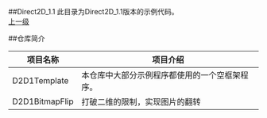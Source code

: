 ##Direct2D_1.1
此目录为Direct2D_1.1版本的示例代码。</br>
[上一级](https://github.com/Ray1024/Direct2D)

##仓库简介

|项目名称|项目介绍|
| ----|----|
| D2D1Template| 本仓库中大部分示例程序都使用的一个空框架程序。|
| D2D1BitmapFlip| 打破二维的限制，实现图片的翻转 |